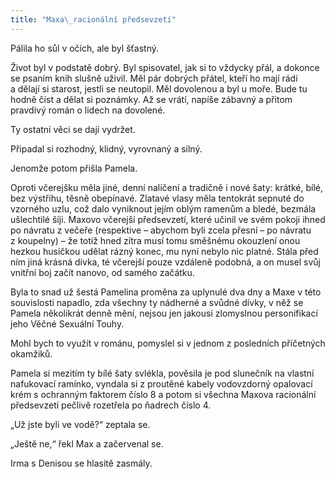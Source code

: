 ```yaml
---
title: "Maxa\_racionální předsevzetí"
---
```


Pálila ho sůl v očích, ale byl šťastný.

  

Život byl v podstatě dobrý. Byl spisovatel, jak si to vždycky přál, a dokonce se psaním knih slušně uživil. Měl pár dobrých přátel, kteří ho mají rádi a dělají si starost, jestli se neutopil. Měl dovolenou a byl u moře. Bude tu hodně číst a dělat si poznámky. Až se vrátí, napíše zábavný a přitom pravdivý román o lidech na dovolené.

Ty ostatní věci se dají vydržet.

Připadal si rozhodný, klidný, vyrovnaný a silný.

Jenomže potom přišla Pamela.

Oproti včerejšku měla jiné, denní nalíčení a tradičně i nové šaty: krátké, bílé, bez výstřihu, těsně obepínavé. Zlatavé vlasy měla tentokrát sepnuté do vzorného uzlu, což dalo vyniknout jejím oblým ramenům a bledé, bezmála ušlechtilé šíji. Maxovo včerejší předsevzetí, které učinil ve svém pokoji ihned po návratu z večeře (respektive – abychom byli zcela přesní – po návratu z koupelny) – že totiž hned zítra musí tomu směšnému okouzlení onou hezkou husičkou udělat rázný konec, mu nyní nebylo nic platné. Stála před ním jiná krásná dívka, té včerejší pouze vzdáleně podobná, a on musel svůj vnitřní boj začít nanovo, od samého začátku.

Byla to snad už šestá Pamelina proměna za uplynulé dva dny a Maxe v této souvislosti napadlo, zda všechny ty nádherné a svůdné dívky, v něž se Pamela několikrát denně mění, nejsou jen jakousi zlomyslnou personifikací jeho Věčné Sexuální Touhy.

Mohl bych to využít v románu, pomyslel si v jednom z posledních příčetných okamžiků.

Pamela si mezitím ty bílé šaty svlékla, pověsila je pod slunečník na vlastní nafukovací ramínko, vyndala si z proutěné kabely vodovzdorný opalovací krém s ochranným faktorem číslo 8 a potom si všechna Maxova racionální předsevzetí pečlivě rozetřela po ňadrech číslo 4.

„Už jste byli ve vodě?“ zeptala se.

„Ještě ne,“ řekl Max a začervenal se.

Irma s Denisou se hlasitě zasmály.

